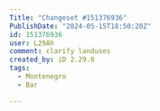 ```yaml
---
Title: "Changeset #151376936"
PublishDate: "2024-05-15T18:50:20Z"
id: 151376936
user: L29Ah
comment: clarify landuses
created_by: iD 2.29.0
tags:
  - Montenegro
  - Bar

---
```

